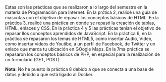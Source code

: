 Estas son las prácticas que se realizaron a lo largo del semestre en la materia de Programación para Internet.
En la prćtica 2, realicé una guía de mascotas con el objetivo de repasar los conceptos básicos de HTML.
En la práctica 3, realicé una práctica en donde se repasó la creación de tablas, HTML, enlaces y CSS.
En la práctica 4 y 5 las prácticas tenían el objetivo de repasar llos conceptos aprendidos de JavaScript.
En la práctica 6, en la práctica se repasaron los temas de HTML5, como insertar Audio, Video, como insertar videos de Youtibe, a un perfil de Facebook, de Twitter y un enlace que marca tu ubicación en GOogle Maps.
En la 7ma práctica se repasaron los conceptos básicos de PHP, en especial para la realización de un formulario (GET, POST)


**Nota:** No he puesto la práctica 8 debido a que se conecta a una base de datos y debido a que está ligado al Docker.
